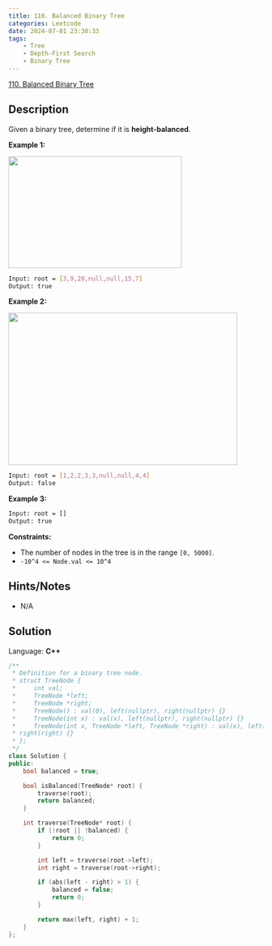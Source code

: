 ```yaml
---
title: 110. Balanced Binary Tree
categories: Leetcode
date: 2024-07-01 23:30:33
tags:
    - Tree
    - Depth-First Search
    - Binary Tree
---
```


[110. Balanced Binary Tree](https://leetcode.com/problems/balanced-binary-tree/description/)

## Description

Given a binary tree, determine if it is **height-balanced**.

**Example 1:**

<img alt="" src="https://assets.leetcode.com/uploads/2020/10/06/balance_1.jpg" style="width: 342px; height: 221px;">

```bash
Input: root = [3,9,20,null,null,15,7]
Output: true
```

**Example 2:**

<img alt="" src="https://assets.leetcode.com/uploads/2020/10/06/balance_2.jpg" style="width: 452px; height: 301px;">

```bash
Input: root = [1,2,2,3,3,null,null,4,4]
Output: false
```

**Example 3:**

```bash
Input: root = []
Output: true
```

**Constraints:**

- The number of nodes in the tree is in the range `[0, 5000]`.
- `-10^4 <= Node.val <= 10^4`

## Hints/Notes

- N/A

## Solution

Language: **C++**

```C++
/**
 * Definition for a binary tree node.
 * struct TreeNode {
 *     int val;
 *     TreeNode *left;
 *     TreeNode *right;
 *     TreeNode() : val(0), left(nullptr), right(nullptr) {}
 *     TreeNode(int x) : val(x), left(nullptr), right(nullptr) {}
 *     TreeNode(int x, TreeNode *left, TreeNode *right) : val(x), left(left),
 * right(right) {}
 * };
 */
class Solution {
public:
    bool balanced = true;

    bool isBalanced(TreeNode* root) {
        traverse(root);
        return balanced;
    }

    int traverse(TreeNode* root) {
        if (!root || !balanced) {
            return 0;
        }

        int left = traverse(root->left);
        int right = traverse(root->right);

        if (abs(left - right) > 1) {
            balanced = false;
            return 0;
        }

        return max(left, right) + 1;
    }
};
```
